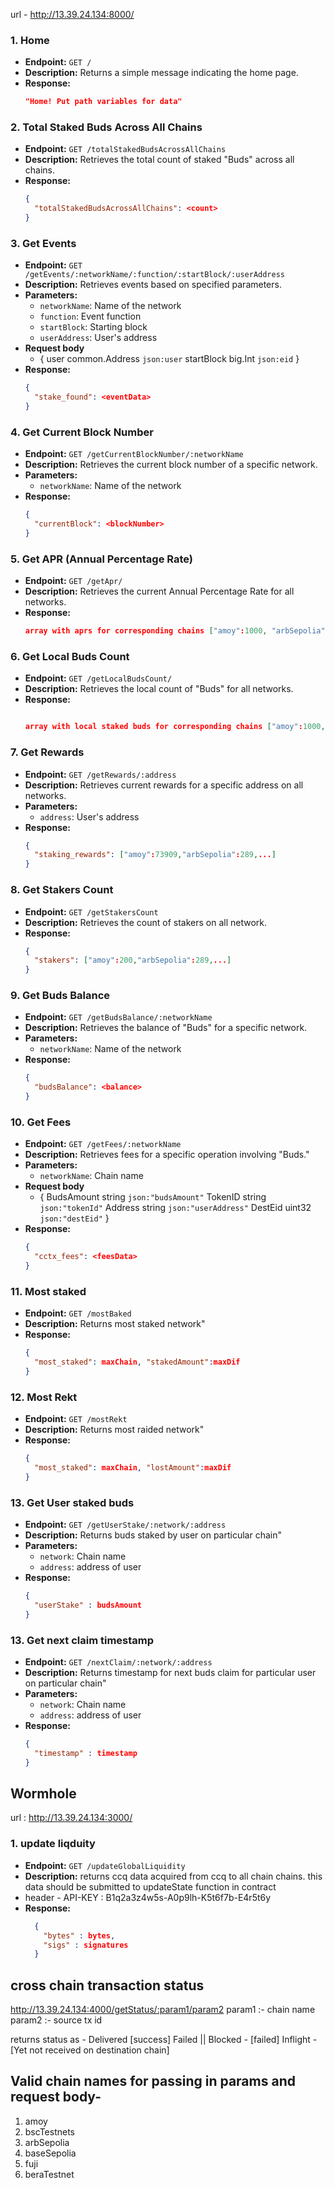   url - http://13.39.24.134:8000/
### 1. Home

- **Endpoint:** `GET /`
- **Description:** Returns a simple message indicating the home page.
- **Response:**
  ```json
  "Home! Put path variables for data"
  ```

### 2. Total Staked Buds Across All Chains

- **Endpoint:** `GET /totalStakedBudsAcrossAllChains`
- **Description:** Retrieves the total count of staked "Buds" across all chains.
- **Response:**
  ```json
  {
    "totalStakedBudsAcrossAllChains": <count>
  }
  ```

### 3. Get Events

- **Endpoint:** `GET /getEvents/:networkName/:function/:startBlock/:userAddress`
- **Description:** Retrieves events based on specified parameters.
- **Parameters:**
  - `networkName`: Name of the network
  - `function`: Event function
  - `startBlock`: Starting block
  - `userAddress`: User's address
- **Request body**
  - {
      user common.Address `json:user`
      startBlock big.Int `json:eid`
    }
- **Response:**
  ```json
  {
    "stake_found": <eventData>
  }
  ```

### 4. Get Current Block Number

- **Endpoint:** `GET /getCurrentBlockNumber/:networkName`
- **Description:** Retrieves the current block number of a specific network.
- **Parameters:**
  - `networkName`: Name of the network
- **Response:**
  ```json
  {
    "currentBlock": <blockNumber>
  }
  ```

### 5. Get APR (Annual Percentage Rate)

- **Endpoint:** `GET /getApr/`
- **Description:** Retrieves the current Annual Percentage Rate for all networks.
- **Response:**
  ```json
  array with aprs for corresponding chains ["amoy":1000, "arbSepolia":6999, .....]
  ```

### 6. Get Local Buds Count

- **Endpoint:** `GET /getLocalBudsCount/`
- **Description:** Retrieves the local count of "Buds" for all networks.
- **Response:**
  ```json
  
  array with local staked buds for corresponding chains ["amoy":1000, "arbSepolia":6999, .....]
  ```

### 7. Get Rewards

- **Endpoint:** `GET /getRewards/:address`
- **Description:** Retrieves current rewards for a specific address on all networks.
- **Parameters:**
  - `address`: User's address
- **Response:**
  ```json
  {
    "staking_rewards": ["amoy":73909,"arbSepolia":289,...]
  }
  ```

### 8. Get Stakers Count

- **Endpoint:** `GET /getStakersCount`
- **Description:** Retrieves the count of stakers on all network.
- **Response:**
  ```json
  {
    "stakers": ["amoy":200,"arbSepolia":289,...]
  }
  ```

### 9. Get Buds Balance

- **Endpoint:** `GET /getBudsBalance/:networkName`
- **Description:** Retrieves the balance of "Buds" for a specific network.
- **Parameters:**
  - `networkName`: Name of the network
- **Response:**
  ```json
  {
    "budsBalance": <balance>
  }
  ```

### 10. Get Fees

- **Endpoint:** `GET /getFees/:networkName`
- **Description:** Retrieves fees for a specific operation involving "Buds."
- **Parameters:**
  - `networkName`: Chain name
- **Request body**
  - {
      BudsAmount string       `json:"budsAmount"`
      TokenID    string       `json:"tokenId"`
      Address    string       `json:"userAddress"`
      DestEid    uint32       `json:"destEid"`
    }
- **Response:**
  ```json
  {
    "cctx_fees": <feesData>
  }
  ```

### 11. Most staked
- **Endpoint:** `GET /mostBaked`
- **Description:** Returns most staked network"
- **Response:**
  ```json
  {
    "most_staked": maxChain, "stakedAmount":maxDif
  }
  ```

### 12. Most Rekt
- **Endpoint:** `GET /mostRekt`
- **Description:** Returns most raided network"
- **Response:**
  ```json
  {
    "most_staked": maxChain, "lostAmount":maxDif
  }
  ```

### 13. Get User staked buds
- **Endpoint:** `GET /getUserStake/:network/:address`
- **Description:** Returns buds staked by user on particular chain"
- **Parameters:**
  - `network`: Chain name
  - `address`: address of user
- **Response:**
  ```json
  {
    "userStake" : budsAmount
  }
  ```
### 13. Get next claim timestamp
- **Endpoint:** `GET /nextClaim/:network/:address`
- **Description:** Returns timestamp for next buds claim for particular user on particular chain"
- **Parameters:**
  - `network`: Chain name
  - `address`: address of user
- **Response:**
  ```json
  {
    "timestamp" : timestamp
  }
  ```

## Wormhole
url : http://13.39.24.134:3000/
### 1. update liqduity

- **Endpoint:** `GET /updateGlobalLiquidity`
- **Description:** returns ccq data acquired from ccq to all chain chains. this data should be submitted to updateState function in contract
- header - API-KEY : B1q2a3z4w5s-A0p9lh-K5t6f7b-E4r5t6y
- **Response:**
  ```json
    {
      "bytes" : bytes,
      "sigs" : signatures
    }
  ```

## cross chain transaction status 
http://13.39.24.134:4000/getStatus/:param1/param2
param1 :- chain name
param2 :- source tx id

returns status as - 
Delivered [success]
Failed || Blocked - [failed]
Inflight - [Yet not received on destination chain]

## Valid chain names for passing in params and request body-
1. amoy
2. bscTestnets
3. arbSepolia
4. baseSepolia
5. fuji
6. beraTestnet